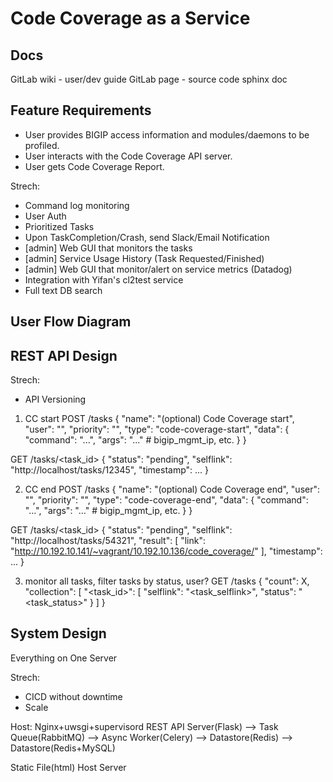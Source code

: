 # Code Coverage as a Service

## Docs
GitLab wiki - user/dev guide
GitLab page - source code sphinx doc


## Feature Requirements
- User provides BIGIP access information and modules/daemons to be profiled.
- User interacts with the Code Coverage API server.
- User gets Code Coverage Report.

Strech:
- Command log monitoring
- User Auth
- Prioritized Tasks
- Upon TaskCompletion/Crash, send Slack/Email Notification
- [admin] Web GUI that monitors the tasks
- [admin] Service Usage History (Task Requested/Finished)
- [admin] Web GUI that monitor/alert on service metrics (Datadog)
- Integration with Yifan's cl2test service
- Full text DB search

## User Flow Diagram


## REST API Design
Strech:
- API Versioning

1. CC start
POST /tasks
{
  "name": "(optional) Code Coverage start",
  "user": "<user>",
  "priority": "<priority>",
  "type": "code-coverage-start",
  "data": {
    "command": "...",
    "args": "..." # bigip_mgmt_ip, etc.
  }
}

GET /tasks/<task_id>
{
  "status": "pending",
  "selflink": "http://localhost/tasks/12345",
  "timestamp": ...
}

2. CC end
POST /tasks
{
  "name": "(optional) Code Coverage end",
  "user": "<user>",
  "priority": "<priority>",
  "type": "code-coverage-end",
  "data": {
    "command": "...",
    "args": "..." # bigip_mgmt_ip, etc.
  }
}

GET /tasks/<task_id>
{
  "status": "pending",
  "selflink": "http://localhost/tasks/54321",
  "result": [
    "link": "http://10.192.10.141/~vagrant/10.192.10.136/code_coverage/"
  ],
  "timestamp": ...
}

3. monitor all tasks, filter tasks by status, user?
GET /tasks
{
    "count": X,
    "collection": [
        "<task_id>": [
            "selflink": "<task_selflink>",
            "status": "<task_status>"
        }
    ]
}


## System Design
Everything on One Server

Strech:
- CICD without downtime
- Scale

Host: Nginx+uwsgi+supervisord
REST API Server(Flask) --> Task Queue(RabbitMQ) --> Async Worker(Celery) --> Datastore(Redis)
                       --> Datastore(Redis+MySQL)

Static File(html) Host Server
